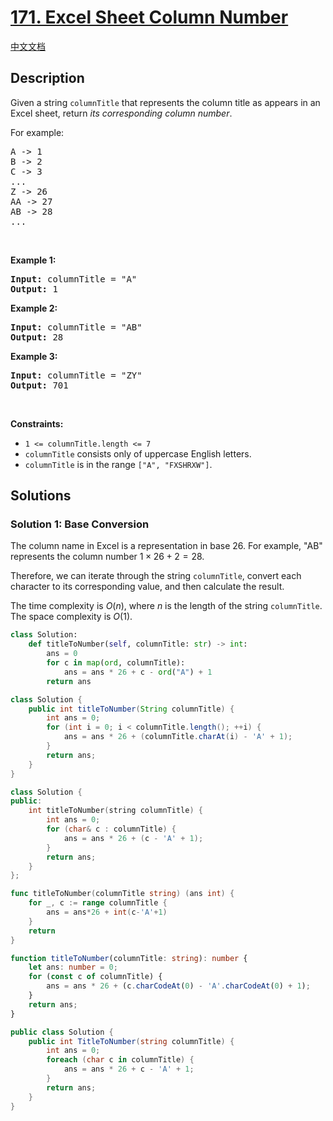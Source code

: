 # [171. Excel Sheet Column Number](https://leetcode.com/problems/excel-sheet-column-number)

[中文文档](/solution/0100-0199/0171.Excel%20Sheet%20Column%20Number/README.md)

<!-- tags:Math,String -->

<!-- difficulty:Easy -->

## Description

<p>Given a string <code>columnTitle</code> that represents the column title as appears in an Excel sheet, return <em>its corresponding column number</em>.</p>

<p>For example:</p>

<pre>
A -&gt; 1
B -&gt; 2
C -&gt; 3
...
Z -&gt; 26
AA -&gt; 27
AB -&gt; 28 
...
</pre>

<p>&nbsp;</p>
<p><strong class="example">Example 1:</strong></p>

<pre>
<strong>Input:</strong> columnTitle = &quot;A&quot;
<strong>Output:</strong> 1
</pre>

<p><strong class="example">Example 2:</strong></p>

<pre>
<strong>Input:</strong> columnTitle = &quot;AB&quot;
<strong>Output:</strong> 28
</pre>

<p><strong class="example">Example 3:</strong></p>

<pre>
<strong>Input:</strong> columnTitle = &quot;ZY&quot;
<strong>Output:</strong> 701
</pre>

<p>&nbsp;</p>
<p><strong>Constraints:</strong></p>

<ul>
	<li><code>1 &lt;= columnTitle.length &lt;= 7</code></li>
	<li><code>columnTitle</code> consists only of uppercase English letters.</li>
	<li><code>columnTitle</code> is in the range <code>[&quot;A&quot;, &quot;FXSHRXW&quot;]</code>.</li>
</ul>

## Solutions

### Solution 1: Base Conversion

The column name in Excel is a representation in base 26. For example, "AB" represents the column number $1 \times 26 + 2 = 28$.

Therefore, we can iterate through the string `columnTitle`, convert each character to its corresponding value, and then calculate the result.

The time complexity is $O(n)$, where $n$ is the length of the string `columnTitle`. The space complexity is $O(1)$.

<!-- tabs:start -->

```python
class Solution:
    def titleToNumber(self, columnTitle: str) -> int:
        ans = 0
        for c in map(ord, columnTitle):
            ans = ans * 26 + c - ord("A") + 1
        return ans
```

```java
class Solution {
    public int titleToNumber(String columnTitle) {
        int ans = 0;
        for (int i = 0; i < columnTitle.length(); ++i) {
            ans = ans * 26 + (columnTitle.charAt(i) - 'A' + 1);
        }
        return ans;
    }
}
```

```cpp
class Solution {
public:
    int titleToNumber(string columnTitle) {
        int ans = 0;
        for (char& c : columnTitle) {
            ans = ans * 26 + (c - 'A' + 1);
        }
        return ans;
    }
};
```

```go
func titleToNumber(columnTitle string) (ans int) {
	for _, c := range columnTitle {
		ans = ans*26 + int(c-'A'+1)
	}
	return
}
```

```ts
function titleToNumber(columnTitle: string): number {
    let ans: number = 0;
    for (const c of columnTitle) {
        ans = ans * 26 + (c.charCodeAt(0) - 'A'.charCodeAt(0) + 1);
    }
    return ans;
}
```

```cs
public class Solution {
    public int TitleToNumber(string columnTitle) {
        int ans = 0;
        foreach (char c in columnTitle) {
            ans = ans * 26 + c - 'A' + 1;
        }
        return ans;
    }
}
```

<!-- tabs:end -->

<!-- end -->
